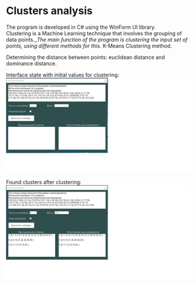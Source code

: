 # Clusters analysis

The program is developed in C# using the WinForm UI library.  
Clustering is a Machine Learning technique that involves the grouping of data points.__The main function of the program is clustering  the input set of points, using different methods for this._
K-Means Clustering method.

Determining the distance between points: euclidean distance and dominance distance.

Interface state with initial values for clustering: 
![alt text](image/cluster_1.jpg) 


Found clusters after clustering:
![alt text](image/cluster_2.jpg) 
